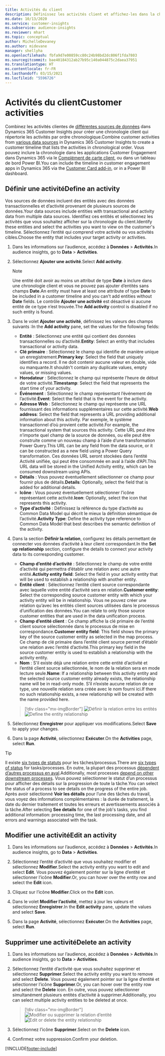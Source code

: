 ```yaml
---
title: Activités du client
description: Définissez les activités client et affichez-les dans la chronologie client.
ms.date: 10/13/2020
ms.service: customer-insights
ms.subservice: audience-insights
ms.reviewer: mhart
ms.topic: conceptual
author: MichelleDevaney
ms.author: midevane
manager: shellyha
ms.openlocfilehash: fbfa9d7e00859cc80c24b98bd2dc806f1fda7803
ms.sourcegitcommit: bae40184312ab27b95c140a044875c2daea37951
ms.translationtype: HT
ms.contentlocale: fr-FR
ms.lasthandoff: 03/15/2021
ms.locfileid: "5596726"
---
```

# <a name="customer-activities"></a><span data-ttu-id="ea609-103">Activités du client</span><span class="sxs-lookup"><span data-stu-id="ea609-103">Customer activities</span></span>

<span data-ttu-id="ea609-104">Combinez les activités clientes de [différentes sources de données](data-sources.md) dans Dynamics 365 Customer Insights pour créer une chronologie client qui répertorie les activités par ordre chronologique.</span><span class="sxs-lookup"><span data-stu-id="ea609-104">Combine customer activities from [various data sources](data-sources.md) in Dynamics 365 Customer Insights to create a customer timeline that lists the activities in chronological order.</span></span> <span data-ttu-id="ea609-105">Vous pouvez inclure la chronologie dans les applications Customer Engagement dans Dynamics 365 via le [Complément de carte client](customer-card-add-in.md), ou dans un tableau de bord Power BI.</span><span class="sxs-lookup"><span data-stu-id="ea609-105">You can include the timeline in customer engagement apps in Dynamics 365 via the [Customer Card add-in](customer-card-add-in.md), or in a Power BI dashboard.</span></span>

## <a name="define-an-activity"></a><span data-ttu-id="ea609-106">Définir une activité</span><span class="sxs-lookup"><span data-stu-id="ea609-106">Define an activity</span></span>

<span data-ttu-id="ea609-107">Vos sources de données incluent des entités avec des données transactionnelles et d’activité provenant de plusieurs sources de données.</span><span class="sxs-lookup"><span data-stu-id="ea609-107">Your data sources include entities with transactional and activity data from multiple data sources.</span></span> <span data-ttu-id="ea609-108">Identifiez ces entités et sélectionnez les activités que vous souhaitez afficher sur la chronologie du client.</span><span class="sxs-lookup"><span data-stu-id="ea609-108">Identify these entities and select the activities you want to view on the customer's timeline.</span></span> <span data-ttu-id="ea609-109">Sélectionnez l’entité qui comprend votre activité ou vos activités cibles.</span><span class="sxs-lookup"><span data-stu-id="ea609-109">Choose the entity that includes your target activity or activities.</span></span>

1. <span data-ttu-id="ea609-110">Dans les informations sur l’audience, accédez à **Données** > **Activités**.</span><span class="sxs-lookup"><span data-stu-id="ea609-110">In audience insights, go to **Data** > **Activities**.</span></span>

1. <span data-ttu-id="ea609-111">Sélectionnez **Ajouter une activité**.</span><span class="sxs-lookup"><span data-stu-id="ea609-111">Select **Add activity**.</span></span>

   > [!NOTE]
   > <span data-ttu-id="ea609-112">Une entité doit avoir au moins un attribut de type **Date** à inclure dans une chronologie client et vous ne pouvez pas ajouter d’entités sans champs **Date**.</span><span class="sxs-lookup"><span data-stu-id="ea609-112">An entity must have at least one attribute of type **Date** to be included in a customer timeline and you can't add entities without **Date** fields.</span></span> <span data-ttu-id="ea609-113">Le contrôle **Ajouter une activité** est désactivé si aucune entité de ce type n’est trouvée.</span><span class="sxs-lookup"><span data-stu-id="ea609-113">The **Add activity** control is disabled if no such entity is found.</span></span>

1. <span data-ttu-id="ea609-114">Dans le volet **Ajouter une activité**, définissez les valeurs des champs suivants :</span><span class="sxs-lookup"><span data-stu-id="ea609-114">In the **Add activity** pane, set the values for the following fields:</span></span>

   - <span data-ttu-id="ea609-115">**Entité** : Sélectionnez une entité qui contient des données transactionnelles ou d’activité.</span><span class="sxs-lookup"><span data-stu-id="ea609-115">**Entity**: Select an entity that includes transactional or activity data.</span></span>
   - <span data-ttu-id="ea609-116">**Clé primaire** : Sélectionnez le champ qui identifie de manière unique un enregistrement.</span><span class="sxs-lookup"><span data-stu-id="ea609-116">**Primary key**: Select the field that uniquely identifies a record.</span></span> <span data-ttu-id="ea609-117">Il ne doit contenir aucune valeur en double, vide ou manquante.</span><span class="sxs-lookup"><span data-stu-id="ea609-117">It shouldn't contain any duplicate values, empty values, or missing values.</span></span>
   - <span data-ttu-id="ea609-118">**Horodateur** : Sélectionnez le champ qui représente l’heure de début de votre activité.</span><span class="sxs-lookup"><span data-stu-id="ea609-118">**Timestamp**: Select the field that represents the start time of your activity.</span></span>
   - <span data-ttu-id="ea609-119">**Événement** : Sélectionnez le champ représentant l’événement de l’activité.</span><span class="sxs-lookup"><span data-stu-id="ea609-119">**Event**: Select the field that is the event for the activity.</span></span>
   - <span data-ttu-id="ea609-120">**Adresse Web** : Sélectionnez le champ qui représente une URL fournissant des informations supplémentaires sur cette activité.</span><span class="sxs-lookup"><span data-stu-id="ea609-120">**Web address**: Select the field that represents a URL providing additional information about this activity.</span></span> <span data-ttu-id="ea609-121">Par exemple, le système transactionnel d’où provient cette activité.</span><span class="sxs-lookup"><span data-stu-id="ea609-121">For example, the transactional system that sources this activity.</span></span> <span data-ttu-id="ea609-122">Cette URL peut être n’importe quel champ de la source de données, ou elle peut être construite comme un nouveau champ à l’aide d’une transformation Power Query.</span><span class="sxs-lookup"><span data-stu-id="ea609-122">This URL can be any field from the data source, or it can be constructed as a new field using a Power Query transformation.</span></span> <span data-ttu-id="ea609-123">Ces données URL seront stockées dans l’entité Activité unifiée, qui peut être consommée en aval à l’aide d’API.</span><span class="sxs-lookup"><span data-stu-id="ea609-123">This URL data will be stored in the Unified Activity entity, which can be consumed downstream using APIs.</span></span>
   - <span data-ttu-id="ea609-124">**Détails** : Vous pouvez éventuellement sélectionner ce champ pour fournir plus de détails.</span><span class="sxs-lookup"><span data-stu-id="ea609-124">**Details**: Optionally, select the field that is added for additional details.</span></span>
   - <span data-ttu-id="ea609-125">**Icône** : Vous pouvez éventuellement sélectionner l’icône représentant cette activité.</span><span class="sxs-lookup"><span data-stu-id="ea609-125">**Icon**: Optionally, select the icon that represents this activity.</span></span>
   - <span data-ttu-id="ea609-126">**Type d’activité** : Définissez la référence du type d’activité au Common Data Model qui décrit le mieux la définition sémantique de l’activité.</span><span class="sxs-lookup"><span data-stu-id="ea609-126">**Activity Type**: Define the activity type reference to Common Data Model that best describes the semantic definition of the activity.</span></span>

1. <span data-ttu-id="ea609-127">Dans la section **Définir la relation**, configurez les détails permettant de connecter vos données d’activité à leur client correspondant.</span><span class="sxs-lookup"><span data-stu-id="ea609-127">In the **Set up relationship** section, configure the details to connect your activity data to its corresponding customer.</span></span>

    - <span data-ttu-id="ea609-128">**Champ d’entité d’activité** : Sélectionnez le champ de votre entité d’activité qui permettra d’établir une relation avec une autre entité.</span><span class="sxs-lookup"><span data-stu-id="ea609-128">**Activity entity field**: Select the field in your activity entity that will be used to establish a relationship with another entity.</span></span>
    - <span data-ttu-id="ea609-129">**Entité client** : Sélectionnez l’entité client source correspondante avec laquelle votre entité d’activité sera en relation.</span><span class="sxs-lookup"><span data-stu-id="ea609-129">**Customer entity**: Select the corresponding source customer entity with which your activity entity will be in relationship.</span></span> <span data-ttu-id="ea609-130">Vous ne pouvez créer une relation qu’avec les entités client sources utilisées dans le processus d’unification des données.</span><span class="sxs-lookup"><span data-stu-id="ea609-130">You can relate to only those source customer entities that are used in the data unification process.</span></span>
    - <span data-ttu-id="ea609-131">**Champ d’entité client** : Ce champ affiche la clé primaire de l’entité client source sélectionnée dans le processus de mise en correspondance.</span><span class="sxs-lookup"><span data-stu-id="ea609-131">**Customer entity field**: This field shows the primary key of the source customer entity as selected in the map process.</span></span> <span data-ttu-id="ea609-132">Ce champ de clé primaire dans l’entité client source permet d’établir une relation avec l’entité d’activité.</span><span class="sxs-lookup"><span data-stu-id="ea609-132">This primary key field in the source customer entity is used to establish a relationship with the activity entity.</span></span>
    - <span data-ttu-id="ea609-133">**Nom** : S’il existe déjà une relation entre cette entité d’activité et l’entité client source sélectionnée, le nom de la relation sera en mode lecture seule.</span><span class="sxs-lookup"><span data-stu-id="ea609-133">**Name**: If a relationship between this activity entity and the selected source customer entity already exists, the relationship name will be in read-only mode.</span></span> <span data-ttu-id="ea609-134">S’il n’existe aucune relation de ce type, une nouvelle relation sera créée avec le nom fourni ici.</span><span class="sxs-lookup"><span data-stu-id="ea609-134">If there no such relationship exists, a new relationship will be created with the name provided here.</span></span>
   
   > [!div class="mx-imgBorder"]
   > <span data-ttu-id="ea609-135">![Définir la relation entre les entités](media/activities-entities-define.png "Définir la relation entre les entités")</span><span class="sxs-lookup"><span data-stu-id="ea609-135">![Define the entity relationship](media/activities-entities-define.png "Define the entity relationship")</span></span>

1. <span data-ttu-id="ea609-136">Sélectionnez **Enregistrer** pour appliquer vos modifications.</span><span class="sxs-lookup"><span data-stu-id="ea609-136">Select **Save** to apply your changes.</span></span>

1. <span data-ttu-id="ea609-137">Dans la page **Activité**, sélectionnez **Exécuter**.</span><span class="sxs-lookup"><span data-stu-id="ea609-137">On the **Activities** page, select **Run**.</span></span>

> [!TIP]
> <span data-ttu-id="ea609-138">Il existe [six types de statuts](system.md#status-types) pour les tâches/processus.</span><span class="sxs-lookup"><span data-stu-id="ea609-138">There are [six types of status](system.md#status-types) for tasks/processes.</span></span> <span data-ttu-id="ea609-139">En outre, la plupart des processus [dépendent d’autres processus en aval](system.md#refresh-policies).</span><span class="sxs-lookup"><span data-stu-id="ea609-139">Additionally, most processes [depend on other downstream processes](system.md#refresh-policies).</span></span> <span data-ttu-id="ea609-140">Vous pouvez sélectionner le statut d’un processus pour afficher des détails sur la progression de toute la tâche.</span><span class="sxs-lookup"><span data-stu-id="ea609-140">You can select the status of a process to see details on the progress of the entire job.</span></span> <span data-ttu-id="ea609-141">Après avoir sélectionné **Voir les détails** pour l’une des tâches du travail, vous voyez des informations complémentaires : la durée de traitement, la date du dernier traitement et toutes les erreurs et avertissements associés à la tâche.</span><span class="sxs-lookup"><span data-stu-id="ea609-141">After selecting **See details** for one of the job's tasks, you find additional information: processing time, the last processing date, and all errors and warnings associated with the task.</span></span>

## <a name="edit-an-activity"></a><span data-ttu-id="ea609-142">Modifier une activité</span><span class="sxs-lookup"><span data-stu-id="ea609-142">Edit an activity</span></span>

1. <span data-ttu-id="ea609-143">Dans les informations sur l’audience, accédez à **Données** > **Activités**.</span><span class="sxs-lookup"><span data-stu-id="ea609-143">In audience insights, go to **Data** > **Activities**.</span></span>

2. <span data-ttu-id="ea609-144">Sélectionnez l’entité d’activité que vous souhaitez modifier et sélectionnez **Modifier**.</span><span class="sxs-lookup"><span data-stu-id="ea609-144">Select the activity entity you want to edit and select **Edit**.</span></span> <span data-ttu-id="ea609-145">Vous pouvez également pointer sur la ligne d’entité et sélectionner l’icône **Modifier**.</span><span class="sxs-lookup"><span data-stu-id="ea609-145">Or, you can hover over the entity row and select the **Edit** icon.</span></span>

3. <span data-ttu-id="ea609-146">Cliquez sur l’icône **Modifier**.</span><span class="sxs-lookup"><span data-stu-id="ea609-146">Click on the **Edit** icon.</span></span>

4. <span data-ttu-id="ea609-147">Dans le volet **Modifier l’activité**, mettez à jour les valeurs et sélectionnez **Enregistrer**.</span><span class="sxs-lookup"><span data-stu-id="ea609-147">In the **Edit activity** pane, update the values and select **Save**.</span></span>

5. <span data-ttu-id="ea609-148">Dans la page **Activité**, sélectionnez **Exécuter**.</span><span class="sxs-lookup"><span data-stu-id="ea609-148">On the **Activities** page, select **Run**.</span></span>

## <a name="delete-an-activity"></a><span data-ttu-id="ea609-149">Supprimer une activité</span><span class="sxs-lookup"><span data-stu-id="ea609-149">Delete an activity</span></span>

1. <span data-ttu-id="ea609-150">Dans les informations sur l’audience, accédez à **Données** > **Activités**.</span><span class="sxs-lookup"><span data-stu-id="ea609-150">In audience insights, go to **Data** > **Activities**.</span></span>

2. <span data-ttu-id="ea609-151">Sélectionnez l’entité d’activité que vous souhaitez supprimer et sélectionnez **Supprimer**.</span><span class="sxs-lookup"><span data-stu-id="ea609-151">Select the activity entity you want to remove and select **Delete**.</span></span> <span data-ttu-id="ea609-152">Vous pouvez également pointer sur la ligne d’entité et sélectionner l’icône **Supprimer**.</span><span class="sxs-lookup"><span data-stu-id="ea609-152">Or, you can hover over the entity row and select the **Delete** icon.</span></span> <span data-ttu-id="ea609-153">En outre, vous pouvez sélectionner simultanément plusieurs entités d’activité à supprimer.</span><span class="sxs-lookup"><span data-stu-id="ea609-153">Additionally, you can select multiple activity entities to be deleted at once.</span></span>
   > [!div class="mx-imgBorder"]
   > <span data-ttu-id="ea609-154">![Modifier ou supprimer la relation d’entité](media/activities-entities-edit-delete.png "Modifier ou supprimer la relation d’entité")</span><span class="sxs-lookup"><span data-stu-id="ea609-154">![Edit or delete the entity relationship](media/activities-entities-edit-delete.png "Edit or delete the entity relationship")</span></span>

3. <span data-ttu-id="ea609-155">Sélectionnez l’icône **Supprimer**.</span><span class="sxs-lookup"><span data-stu-id="ea609-155">Select on the **Delete** icon.</span></span>

4. <span data-ttu-id="ea609-156">Confirmez votre suppression.</span><span class="sxs-lookup"><span data-stu-id="ea609-156">Confirm your deletion.</span></span>


[!INCLUDE[footer-include](../includes/footer-banner.md)]